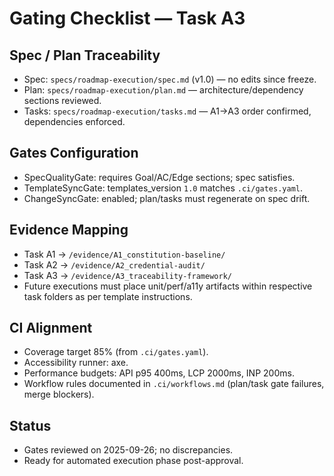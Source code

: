 # Gating Checklist — Task A3

## Spec / Plan Traceability
- Spec: `specs/roadmap-execution/spec.md` (v1.0) — no edits since freeze.
- Plan: `specs/roadmap-execution/plan.md` — architecture/dependency sections reviewed.
- Tasks: `specs/roadmap-execution/tasks.md` — A1→A3 order confirmed, dependencies enforced.

## Gates Configuration
- SpecQualityGate: requires Goal/AC/Edge sections; spec satisfies.
- TemplateSyncGate: templates_version `1.0` matches `.ci/gates.yaml`.
- ChangeSyncGate: enabled; plan/tasks must regenerate on spec drift.

## Evidence Mapping
- Task A1 → `/evidence/A1_constitution-baseline/`
- Task A2 → `/evidence/A2_credential-audit/`
- Task A3 → `/evidence/A3_traceability-framework/`
- Future executions must place unit/perf/a11y artifacts within respective task folders as per template instructions.

## CI Alignment
- Coverage target 85% (from `.ci/gates.yaml`).
- Accessibility runner: axe.
- Performance budgets: API p95 400ms, LCP 2000ms, INP 200ms.
- Workflow rules documented in `.ci/workflows.md` (plan/task gate failures, merge blockers).

## Status
- Gates reviewed on 2025-09-26; no discrepancies.
- Ready for automated execution phase post-approval.
